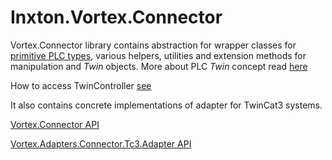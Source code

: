 # Inxton.Vortex.Connector

Vortex.Connector library contains abstraction for wrapper classes for [primitive PLC types](Conceptual/PrimitiveTwins.md), various helpers, utilities and extension methods for  manipulation and *Twin* objects. More about PLC *Twin* concept read [here](../Inxton.vortex.compiler.console/Conceptual/Twins.md)

How to access TwinController [see](../Inxton.vortex.compiler.console/README.MD")

It also contains concrete implementations of adapter for TwinCat3 systems.

[Vortex.Connector API](API/G_Vortex_Connector.md)

[Vortex.Adapters.Connector.Tc3.Adapter API](API/N_Vortex_Adapters_Connector_Tc3_Adapter.md)

